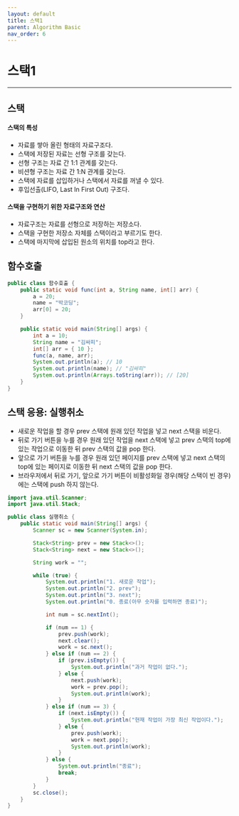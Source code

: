 ```yaml
---
layout: default
title: 스택1
parent: Algorithm Basic
nav_order: 6
---
```


# 스택1

---

## 스택

#### 스택의 특성

- 자료를 쌓아 올린 형태의 자료구조다.
- 스택에 저장된 자료는 선형 구조를 갖는다.
- 선형 구조는 자료 간 1:1 관계를 갖는다.
- 비션형 구조는 자료 간 1:N 관계를 갖는다.
- 스택에 자료를 삽입하거나 스택에서 자료를 꺼낼 수 있다.
- 후입선출(LIFO, Last In First Out) 구조다.

#### 스택을 구현하기 위한 자료구조와 연산

- 자료구조는 자료를 선형으로 저장하는 저장소다.
- 스택을 구현한 저장소 자체를 스택이라고 부르기도 한다.
- 스택에 마지막에 삽입된 원소의 위치를 top라고 한다.

## 함수호출

```JAVA
public class 함수호출 {
	public static void func(int a, String name, int[] arr) {
		a = 20;
		name = "박코딩";
		arr[0] = 20;
	}

	public static void main(String[] args) {
		int a = 10;
		String name = "김싸피";
		int[] arr = { 10 };
		func(a, name, arr);
		System.out.println(a); // 10
		System.out.println(name); // "김싸피"
		System.out.println(Arrays.toString(arr)); // [20]
	}
}
```

## 스택 응용: 실행취소

- 새로운 작업을 할 경우 prev 스택에 원래 있던 작업을 넣고 next 스택을 비운다.
- 뒤로 가기 버튼을 누를 경우 원래 있던 작업을 next 스택에 넣고 prev 스택의 top에 있는 작업으로 이동한 뒤 prev 스택의 값을 pop 한다.
- 앞으로 가기 버튼을 누를 경우 원래 있던 페이지를 prev 스택에 넣고 next 스택의 top에 있는 페이지로 이동한 뒤 next 스택의 값을 pop 한다.
- 브라우저에서 뒤로 가기, 앞으로 가기 버튼이 비활성화일 경우(해당 스택이 빈 경우)에는 스택에 push 하지 않는다.

```java
import java.util.Scanner;
import java.util.Stack;

public class 실행취소 {
	public static void main(String[] args) {
		Scanner sc = new Scanner(System.in);

		Stack<String> prev = new Stack<>();
		Stack<String> next = new Stack<>();

		String work = "";

		while (true) {
			System.out.println("1. 새로운 작업");
			System.out.println("2. prev");
			System.out.println("3. next");
			System.out.println("0. 종료(아무 숫자를 입력하면 종료)");

			int num = sc.nextInt();

			if (num == 1) {
				prev.push(work);
				next.clear();
				work = sc.next();
			} else if (num == 2) {
				if (prev.isEmpty()) {
					System.out.println("과거 작업이 없다.");
				} else {
					next.push(work);
					work = prev.pop();
					System.out.println(work);
				}
			} else if (num == 3) {
				if (next.isEmpty()) {
					System.out.println("현재 작업이 가장 최신 작업이다.");
				} else {
					prev.push(work);
					work = next.pop();
					System.out.println(work);
				}
			} else {
				System.out.println("종료");
				break;
			}
		}
		sc.close();
	}
}
```
